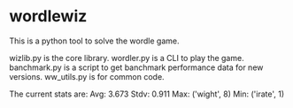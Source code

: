 # wordlewiz
This is a python tool to solve the wordle game.

wizlib.py is the core library.
wordler.py is a CLI to play the game.
banchmark.py is a script to get banchmark performance data for new versions.
ww_utils.py is for common code.

The current stats are:
Avg: 3.673
Stdv: 0.911
Max: ('wight', 8)
Min: ('irate', 1)
